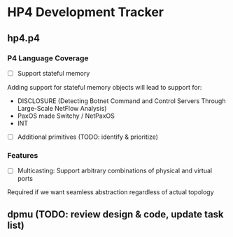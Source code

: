 # HP4 Development Tracker

## hp4.p4

### P4 Language Coverage

- [ ] Support stateful memory

Adding support for stateful memory objects will lead to support for:
- DISCLOSURE (Detecting Botnet Command and Control Servers Through Large-Scale NetFlow Analysis)
- PaxOS made Switchy / NetPaxOS
- INT

- [ ] Additional primitives (TODO: identify & prioritize)

### Features

- [ ] Multicasting: Support arbitrary combinations of physical and virtual ports

Required if we want seamless abstraction regardless of actual topology

## dpmu (TODO: review design & code, update task list)
